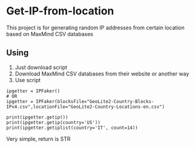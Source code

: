 # Get-IP-from-location

This project is for generating random IP addresses from certain location based on MaxMind CSV databases

## Using

1. Just download script
2. Download MaxMind CSV databases from their website or another way
3. Use script

```
ipgetter = IPFaker()
# OR
ipgetter = IPFaker(blocksFile="GeoLite2-Country-Blocks-IPv4.csv",locationFile="GeoLite2-Country-Locations-en.csv")

print(ipgetter.getip())
print(ipgetter.getip(country='US'))
print(ipgetter.getiplist(country='IT', count=14))

```

Very simple, return is STR
